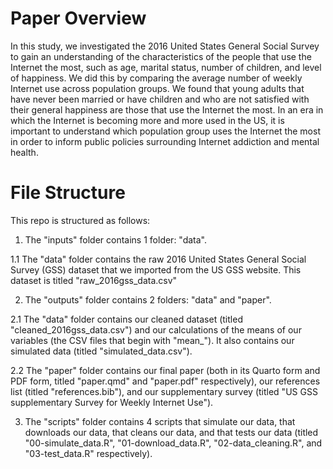 # Paper Overview

In this study, we investigated the 2016 United States General Social Survey to gain an understanding of the characteristics of the people that use the Internet the most, such as age, marital status, number of children, and level of happiness. We did this by comparing the average number of weekly Internet use across population groups. We found that young adults that have never been married or have children and who are not satisfied with their general happiness are those that use the Internet the most. In an era in which the Internet is becoming more and more used in the US, it is important to understand which population group uses the Internet the most in order to inform public policies surrounding Internet addiction and mental health. 

# File Structure

This repo is structured as follows:

1.   The "inputs" folder contains 1 folder: "data". 

1.1  The "data" folder contains the raw 2016 United States General Social Survey (GSS) dataset that we imported from the US GSS website. This dataset is titled "raw_2016gss_data.csv"

2.   The "outputs" folder contains 2 folders: "data" and "paper". 

2.1  The "data" folder contains our cleaned dataset (titled "cleaned_2016gss_data.csv") and our calculations of the means of our variables (the CSV files that begin with "mean_"). It also contains our simulated data (titled "simulated_data.csv"). 

2.2  The "paper" folder contains our final paper (both in its Quarto form and PDF form, titled "paper.qmd" and "paper.pdf" respectively), our references list (titled "references.bib"), and our supplementary survey (titled "US GSS supplementary Survey for Weekly Internet Use"). 

3.   The "scripts" folder contains 4 scripts that simulate our data, that downloads our data, that cleans our data, and that tests our data (titled "00-simulate_data.R", "01-download_data.R", "02-data_cleaning.R", and "03-test_data.R" respectively).

